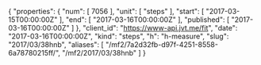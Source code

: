 {
  "properties": {
    "num": [
      7056
    ],
    "unit": [
      "steps"
    ],
    "start": [
      "2017-03-15T00:00:00Z"
    ],
    "end": [
      "2017-03-16T00:00:00Z"
    ],
    "published": [
      "2017-03-16T00:00:00Z"
    ]
  },
  "client_id": "https://www-api.jvt.me/fit",
  "date": "2017-03-16T00:00:00Z",
  "kind": "steps",
  "h": "h-measure",
  "slug": "2017/03/38hnb",
  "aliases": [
    "/mf2/7a2d32fb-d97f-4251-8558-6a78780215ff/",
    "/mf2/2017/03/38hnb"
  ]
}
